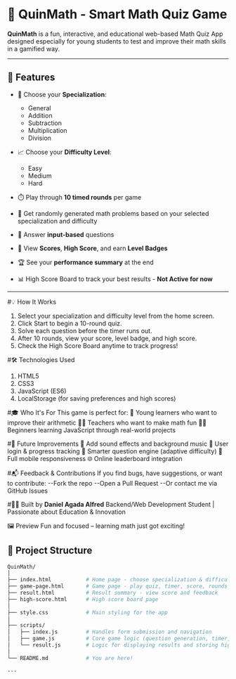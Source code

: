 # 🔢 QuinMath - Smart Math Quiz Game

**QuinMath** is a fun, interactive, and educational web-based Math Quiz App designed especially for young students to test and improve their math skills in a gamified way.

---

## 🚀 Features

- 🎯 Choose your **Specialization**:
  - General
  - Addition
  - Subtraction
  - Multiplication
  - Division

- 📈 Choose your **Difficulty Level**:
  - Easy
  - Medium
  - Hard

- ⏱️ Play through **10 timed rounds** per game
- 🔄 Get randomly generated math problems based on your selected specialization and difficulty
- 🧠 Answer **input-based** questions
- 🥇 View **Scores**, **High Score**, and earn **Level Badges**
- 🏆 See your **performance summary** at the end
- 📊 High Score Board to track your best results - **Not Active for now**

---


#💡 How It Works
1. Select your specialization and difficulty level from the home screen.
2. Click Start to begin a 10-round quiz.
3. Solve each question before the timer runs out.
4. After 10 rounds, view your score, level badge, and high score.
5. Check the High Score Board anytime to track progress!

#🛠️ Technologies Used
1. HTML5
2. CSS3
3. JavaScript (ES6)
4. LocalStorage (for saving preferences and high scores)


#🎓 Who It's For
This game is perfect for:
🧒 Young learners who want to improve their arithmetic
👨‍🏫 Teachers who want to make math fun
👨‍💻 Beginners learning JavaScript through real-world projects

#🧪 Future Improvements
🎵 Add sound effects and background music
👥 User login & progress tracking
🧠 Smarter question engine (adaptive difficulty)
📱 Full mobile responsiveness
🌐 Online leaderboard integration

#📬 Feedback & Contributions
If you find bugs, have suggestions, or want to contribute:
--Fork the repo
--Open a Pull Request
--Or contact me via GitHub Issues

#🧑‍🎓 Built by
**Daniel Agada Alfred**
Backend/Web Development Student | Passionate about Education & Innovation

🖼️ Preview
Fun and focused – learning math just got exciting!

## 📂 Project Structure

```bash
QuinMath/
│
├── index.html           # Home page - choose specialization & difficulty
├── game-page.html       # Game page - play quiz, timer, score, rounds
├── result.html          # Result summary - view score and feedback
├── high-score.html      # High score board page
│
├── style.css            # Main styling for the app
│
├── scripts/
│   ├── index.js         # Handles form submission and navigation
│   ├── game.js          # Core game logic (question generation, timer, score)
│   └── result.js        # Logic for displaying results and storing high scores
│
└── README.md            # You are here!

---
